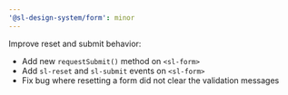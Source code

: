 ```yaml
---
'@sl-design-system/form': minor
---
```


Improve reset and submit behavior:
- Add new `requestSubmit()` method on `<sl-form>`
- Add `sl-reset` and `sl-submit` events on `<sl-form>`
- Fix bug where resetting a form did not clear the validation messages
